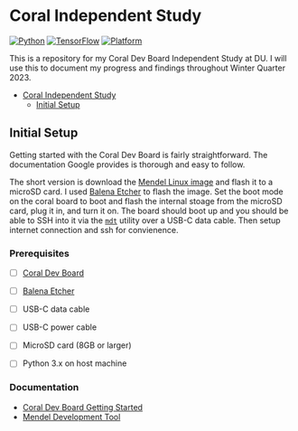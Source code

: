 # Coral Independent Study

[![Python](https://img.shields.io/badge/python-3670A0?style=flat&logo=python&logoColor=ffdd54)](https://www.python.org/downloads/release/python-3913/)
[![TensorFlow](https://img.shields.io/badge/tensorflow-FF6F00?style=flat&logo=tensorflow&logoColor=white)](https://www.tensorflow.org/)
[![Platform](https://img.shields.io/badge/platform-mendel-blue)](https://coral.ai/docs/dev-board/get-started/)

This is a repository for my Coral Dev Board Independent Study at DU. I will use this to document my progress and findings throughout Winter Quarter 2023. 

- [Coral Independent Study](#coral-independent-study)
  - [Initial Setup](#initial-setup)

## Initial Setup

Getting started with the Coral Dev Board is fairly straightforward. The documentation Google provides is thorough and easy to follow.

The short version is download the [Mendel Linux image](https://coral.ai/docs/dev-board/get-started/#flash-the-board) and flash it to a microSD card. I used [Balena Etcher](https://www.balena.io/etcher/) to flash the image. Set the boot mode on the coral board to boot and flash the internal stoage from the microSD card, plug it in, and turn it on. The board should boot up and you should be able to SSH into it via the [`mdt`](https://coral.ai/docs/dev-board/mdt/) utility over a USB-C data cable. Then setup internet connection and ssh for convienence.

### Prerequisites

- [ ] [Coral Dev Board](https://coral.ai/products/dev-board)
- [ ] [Balena Etcher](https://www.balena.io/etcher/)
- [ ] USB-C data cable
- [ ] USB-C power cable
- [ ] MicroSD card (8GB or larger)
- [ ] Python 3.x on host machine


### Documentation
- [Coral Dev Board Getting Started](https://coral.ai/docs/dev-board/get-started/)
- [Mendel Development Tool](https://coral.ai/docs/dev-board/mdt/)
